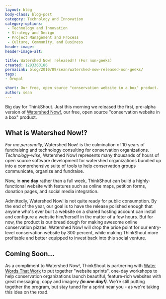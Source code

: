 ```yaml
---
layout: blog
body-class: blog-post
category: Technology and Innovation
category-options:
 - Technology and Innovation
 - Strategy and Design
 - Project Management and Process
 - Culture, Community, and Business
header-image:
header-image-alt:

title: Watershed Now! released!! (For non-geeks)
created: 1283363186
permalink: blog/2010/09/sean/watershed-now-released-non-geeks/
tags:
- Drupal

short: Our free, open source "conservation website in a box" product.
author: sean
---
```

Big day for ThinkShout. Just this morning we released the first, pre-alpha version of <a href="http://drupal.org/project/watershednow" target="_blank">Watershed Now!</a>, our free, open source "conservation website in a box" product.

<h2>What is Watershed Now!?</h2>
<em>For me personally,</em> Watershed Now! is the culmination of 10 years of fundraising and technology consulting for conservation organizations. <em>Technology-wise,</em> Watershed Now! represents many thousands of hours of open source software development for watershed organizations bundled up into a comprehensive suite of tools to help conservation groups communicate, organize and fundraise.

Now, in <b>one day</b> rather than a full week, ThinkShout can build a highly-functional website with features such as online maps, petition forms, donation pages, and social media integration.

Admittedly, Watershed Now! is not quite ready for public consumption. By the end of the year, our goal is to have the release polished enough that anyone who's ever built a website on a shared hosting account can install and configure a website him/herself in the matter of a few hours. But for now, the product is our bread dough for making awesome online conservation pizzas. Watershed Now! will drop the price point for our entry-level conservation website by 300 percent, while making ThinkShout more profitable and better equipped to invest back into this social venture.

<h2>Coming Soon...</h2>
As a compliment to Watershed Now!, ThinkShout is partnering with <a href="http://waterwordsthatwork.com/" target="_blank">Water Words That Work</a> to put together "website sprints", one-day workshops to help conservation organizations launch beautiful, feature-rich websites with great messaging, copy and imagery <b><em>(in one day!)</em></b>. We're still putting together the program, but stay tuned for a sprint near you - as we're taking this idea on the road.
